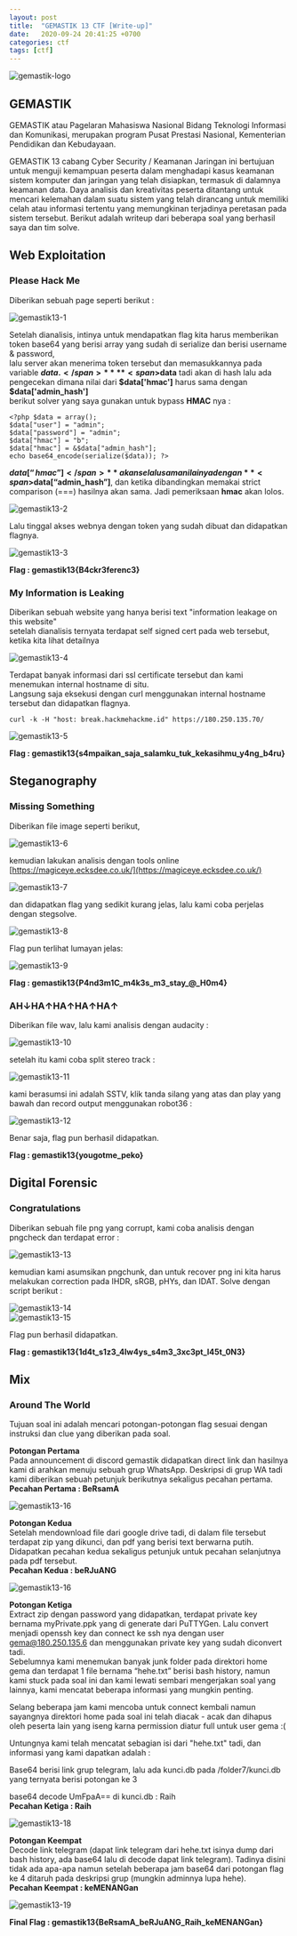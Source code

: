 ```yaml
---
layout: post
title:  "GEMASTIK 13 CTF [Write-up]"
date:   2020-09-24 20:41:25 +0700
categories: ctf
tags: [ctf]
---
```

![gemastik-logo](https://gemastik13.telkomuniversity.ac.id/dashboard/assets/images/Gemastik12-Logo-default.png "GEMASTIK 13")
## GEMASTIK
GEMASTIK atau Pagelaran Mahasiswa Nasional Bidang Teknologi Informasi dan Komunikasi, merupakan program Pusat Prestasi Nasional, Kementerian Pendidikan dan Kebudayaan.  

GEMASTIK 13 cabang Cyber Security / Keamanan Jaringan ini bertujuan untuk menguji kemampuan peserta dalam menghadapi kasus keamanan sistem komputer dan jaringan yang telah disiapkan, termasuk di dalamnya keamanan data. Daya analisis dan kreativitas peserta ditantang untuk mencari kelemahan dalam suatu sistem yang telah dirancang untuk memiliki celah atau informasi tertentu yang memungkinan terjadinya peretasan pada sistem tersebut.
Berikut adalah writeup dari beberapa soal yang berhasil saya dan tim solve.  

## Web Exploitation
### Please Hack Me
Diberikan sebuah page seperti berikut :

![gemastik13-1](/assets/images/gemastik13/1.png)  

Setelah dianalisis, intinya untuk mendapatkan flag kita harus memberikan token base64 yang berisi array yang sudah di serialize dan berisi username & password,   
lalu server akan menerima token tersebut dan memasukkannya pada variable **<span>$data.</span>** **<span>$data</span>** tadi akan di hash lalu ada pengecekan dimana nilai dari **<span>$data['hmac']</span>** harus sama dengan **<span>\$data['admin_hash']</span>**  
berikut solver yang saya gunakan untuk bypass **HMAC** nya :

```exploit.php
<?php $data = array(); 
$data["user"] = "admin"; 
$data["password"] = "admin"; 
$data["hmac"] = "b"; 
$data["hmac"] = &$data["admin_hash"]; 
echo base64_encode(serialize($data)); ?>
```

**<span>$data[“hmac”]</span>** akan selalu sama nilainya dengan **<span>$data[“admin_hash”]</span>**, dan ketika dibandingkan memakai strict comparison (===) hasilnya akan sama. Jadi pemeriksaan **hmac** akan lolos.

![gemastik13-2](/assets/images/gemastik13/2.png)  

Lalu tinggal akses webnya dengan token yang sudah dibuat dan didapatkan flagnya.

![gemastik13-3](/assets/images/gemastik13/3.png)  


**Flag : gemastik13{B4ckr3ferenc3}**

### My Information is Leaking
Diberikan sebuah website yang hanya berisi text "information leakage on this website"  
setelah dianalisis ternyata terdapat self signed cert pada web tersebut, ketika kita lihat detailnya

![gemastik13-4](/assets/images/gemastik13/4.png)  

Terdapat banyak informasi dari ssl certificate tersebut dan kami menemukan internal hostname di situ.  
Langsung saja eksekusi dengan curl menggunakan internal hostname tersebut dan didapatkan flagnya.

```CURL
curl -k -H "host: break.hackmehackme.id" https://180.250.135.70/
```

![gemastik13-5](/assets/images/gemastik13/5.png)  

**Flag : gemastik13{s4mpaikan_saja_salamku_tuk_kekasihmu_y4ng_b4ru}**


## Steganography

### Missing Something
Diberikan file image seperti berikut,  

![gemastik13-6](/assets/images/gemastik13/6.png)  

kemudian lakukan analisis dengan tools online [https://magiceye.ecksdee.co.uk/](https://magiceye.ecksdee.co.uk/)

![gemastik13-7](/assets/images/gemastik13/7.png)  

dan didapatkan flag yang sedikit kurang jelas, lalu kami coba perjelas dengan stegsolve.

![gemastik13-8](/assets/images/gemastik13/8.png)  

Flag pun terlihat lumayan jelas:  

![gemastik13-9](/assets/images/gemastik13/9.png)  

**Flag : gemastik13{P4nd3m1C_m4k3s_m3\_stay_@\_H0m4}**

### AH↓HA↑HA↑HA↑HA↑
Diberikan file wav, lalu kami analisis dengan audacity :

![gemastik13-10](/assets/images/gemastik13/10.png)  

setelah itu kami coba split stereo track :

![gemastik13-11](/assets/images/gemastik13/11.png)  

kami berasumsi ini adalah SSTV, klik tanda silang yang atas dan play yang bawah dan record output menggunakan robot36 :

![gemastik13-12](/assets/images/gemastik13/12.png)  

Benar saja, flag pun berhasil didapatkan.

**Flag : gemastik13{yougotme_peko}**


## Digital Forensic
### Congratulations
Diberikan sebuah file png yang corrupt, kami coba analisis dengan pngcheck dan terdapat error :

![gemastik13-13](/assets/images/gemastik13/13.png)  

kemudian kami asumsikan pngchunk, dan untuk recover png ini kita harus melakukan correction pada IHDR, sRGB, pHYs, dan IDAT. 
Solve dengan script berikut :

![gemastik13-14](/assets/images/gemastik13/14.png)  
![gemastik13-15](/assets/images/gemastik13/15.png)  

Flag pun berhasil didapatkan.

**Flag : gemastik13{1d4t_s1z3\_4lw4ys_s4m3\_3xc3pt_l45t_0N3}**

## Mix
### Around The World
Tujuan soal ini adalah mencari potongan-potongan flag sesuai dengan instruksi dan clue yang diberikan pada soal.

**Potongan Pertama**  
Pada announcement di discord gemastik didapatkan direct link dan hasilnya kami di arahkan menuju sebuah grup WhatsApp. Deskripsi di grup WA tadi kami diberikan sebuah petunjuk berikutnya sekaligus pecahan pertama.  
**Pecahan Pertama : BeRsamA**

![gemastik13-16](/assets/images/gemastik13/16.png)  

**Potongan Kedua**  
Setelah mendownload file dari google drive tadi, di dalam file tersebut terdapat zip yang dikunci, dan pdf yang berisi text berwarna putih. Didapatkan pecahan kedua sekaligus petunjuk untuk pecahan selanjutnya pada pdf tersebut.  
**Pecahan Kedua : beRJuANG**

![gemastik13-16](/assets/images/gemastik13/17.png)  

**Potongan Ketiga**  
Extract zip dengan password yang didapatkan, terdapat private key bernama myPrivate.ppk yang di generate dari PuTTYGen. Lalu convert menjadi openssh key dan connect ke ssh nya dengan user gema@180.250.135.6 dan menggunakan private key yang sudah diconvert tadi.  
Sebelumnya kami menemukan banyak junk folder pada direktori home gema dan terdapat 1 file bernama “hehe.txt” berisi bash history, namun kami stuck pada soal ini dan kami lewati sembari mengerjakan soal yang lainnya, kami mencatat beberapa informasi yang mungkin penting.  

Selang beberapa jam kami mencoba untuk connect kembali namun sayangnya direktori home pada soal ini telah diacak - acak dan dihapus oleh peserta lain yang iseng karna permission diatur full untuk user gema :(

Untungnya kami telah mencatat sebagian isi dari "hehe.txt" tadi, dan informasi yang kami dapatkan adalah :  

Base64 berisi link grup telegram, lalu ada kunci.db pada /folder7/kunci.db yang ternyata berisi potongan ke 3  

base64 decode UmFpaA== di kunci.db : Raih  
**Pecahan Ketiga : Raih**  

![gemastik13-18](/assets/images/gemastik13/18.png)  

**Potongan Keempat**  
Decode link telegram (dapat link telegram dari hehe.txt isinya dump dari bash history, ada base64 lalu di decode dapat link telegram). Tadinya disini tidak ada apa-apa namun setelah beberapa jam base64 dari potongan flag ke 4 ditaruh pada deskripsi grup (mungkin adminnya lupa hehe).  
**Pecahan Keempat : keMENANGan**  

![gemastik13-19](/assets/images/gemastik13/19.png)  

**Final Flag : gemastik13{BeRsamA_beRJuANG_Raih_keMENANGan}**